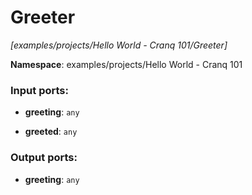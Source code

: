 # Greeter

_[examples/projects/Hello World - Cranq 101/Greeter]_

__Namespace__: examples/projects/Hello World - Cranq 101

### Input ports:

* __greeting__: ` any `


* __greeted__: ` any `

### Output ports:

* __greeting__: ` any `

